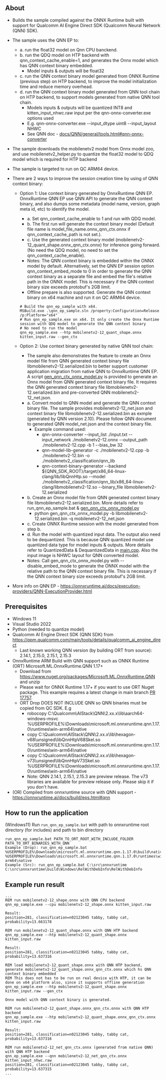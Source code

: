 ## About
- Builds the sample compiled against the ONNX Runtime built with support for Qualcomm AI Engine Direct SDK (Qualcomm Neural Network (QNN) SDK).
- The sample uses the QNN EP to:
  - a. run the float32 model on Qnn CPU banckend.
  - b. run the QDQ model on HTP backend with qnn_context_cache_enable=1, and generates the Onnx model which has QNN context binary embedded.
    - Model inputs & outputs will be float32
  - c. run the QNN context binary model generated from ONNX Runtime (previous step) on HTP backend, to improve the model initialization time and reduce memory overhead.
  - d. run the QNN context binary model generated from QNN tool chain on HTP backend, to support models generated from native QNN tool chain.
    - Models inputs & outputs will be quantized INT8 and kitten_input_nhwc.raw input per the qnn-onnx-converter.exe options used
    - E.g. qnn-onnx-converter.exe --input_dtype uint8 --input_layout NHWC
    - See QNN doc - [docs/QNN/general/tools.html#qnn-onnx-converter](https://docs.qualcomm.com/bundle/publicresource/topics/80-63442-50/tools.html#qnn-onnx-converter)
- The sample downloads the mobilenetv2 model from Onnx model zoo, and use mobilenetv2_helper.py to quantize the float32 model to QDQ model which is required for HTP backend
- The sample is targeted to run on QC ARM64 device.
- There are 2 ways to improve the session creation time by using of QNN context binary:
  - Option 1: Use context binary generated by OnnxRuntime QNN EP. OnnxRuntime QNN EP use QNN API to generate the QNN context binary, and also dumps some metadata (model name, version, graph meta id, etc) to identify the model.
    - a. Set qnn_context_cache_enable to 1 and run with QDQ model.
    - b. The first run will generate the context binary model (Default file name is model_file_name.onnx_qnn_ctx.onnx if qnn_context_cache_path is not set.).
    - c. Use the generated context binary model (mobilenetv2-12_quant_shape.onnx_qnn_ctx.onnx) for inference going forward. (No need the QDQ model, no need to set the qnn_context_cache_enable).
    - Notes: The QNN context binary is embedded within the ONNX model by default. Alternatively, set the QNN EP session option qnn_context_embed_mode to 0 in order to generate the QNN context binary as a separate file and embed the file's relative path in the ONNX model. This is necessary if the QNN context binary size exceeds protobuf's 2GB limit.
	- Offline prepare is also supported. Generate the QNN context binary on x64 machine and run it on QC ARM64 device.
    ```
	# Build the qnn_ep_sample with x64.
	MSBuild.exe .\qnn_ep_sample.sln /property:Configuration=Release /p:Platform="x64"
	# Run qnn_ep_sample.exe on x64. It only create the Onnx Runtime session with QDQ model to generate the QNN context binary
	# No need to run the model
	qnn_ep_sample.exe --htp mobilenetv2-12_quant_shape.onnx kitten_input.raw --gen_ctx
    ```
  
  - Option 2: Use context binary generated by native QNN tool chain:
    - The sample also demonstrates the feature to create an Onnx model file from QNN generated context binary file libmobilenetv2-12.serialized.bin to better support customer application migration from native QNN to OnnxRuntime QNN EP. A script [gen_qnn_ctx_onnx_model.py](https://github.com/microsoft/onnxruntime/tree/main/onnxruntime/python/tools/qnn/gen_qnn_ctx_onnx_model.py) is provided to generate an Onnx model from QNN generated context binary file. It requires the QNN generated context binary file libmobilenetv2-12.serialized.bin and pre-converted QNN mobilenetv2-12_net.json.
    - a. Convert model to QNN model and generate the QNN context binary file. The sample provides mobilenetv2-12_net.json and context binary file libmobilenetv2-12.serialized.bin as exmple (generated by QNN version 2.10). Please follow QNN document to generated QNN model_net.json and the context binary file.
      - Example command used:
        - qnn-onnx-converter --input_list ./input.txt --input_network ./mobilenetv2-12.onnx --output_path ./mobilenetv2-12.cpp -b 1 --bias_bw 32
        - qnn-model-lib-generator -c ./mobilenetv2-12.cpp -b ./mobilenetv2-12.bin -o ./mobilenetv2_classification/qnn_lib
        - qnn-context-binary-generator --backend ${QNN_SDK_ROOT}/target/x86_64-linux-clang/lib/libQnnHtp.so --model ./mobilenetv2_classification/qnn_lib/x86_64-linux-clang/libmobilenetv2-12.so --binary_file libmobilenetv2-12.serialized
    - b. Create an Onnx model file from QNN generated context binary file libmobilenetv2-12.serialized.bin. More details refer to run_qnn_ep_sample.bat & [gen_qnn_ctx_onnx_model.py](https://github.com/microsoft/onnxruntime/tree/main/onnxruntime/python/tools/qnn/gen_qnn_ctx_onnx_model.py)
	  - python gen_qnn_ctx_onnx_model.py -b libmobilenetv2-12.serialized.bin -q mobilenetv2-12_net.json
    - c. Create ONNX Runtime session with the model generated from step b.
	- d. Run the model with quantized input data. The output also need to be dequantized. This is because QNN quantized model use quantized data type for model inputs & outputs. More details refer to QuantizedData & DequantizedData in [main.cpp](https://github.com/microsoft/onnxruntime-inference-examples/blob/main/c_cxx/QNN_EP/mobilenetv2_classification/main.cpp). Also the input image is NHWC layout for QNN converted model.
    - Notes: Call gen_qnn_ctx_onnx_model.py with --disable_embed_mode to generate the ONNX model with the relative path to the QNN context binary file. This is necessary if the QNN context binary size exceeds protobuf's 2GB limit.

- More info on QNN EP - https://onnxruntime.ai/docs/execution-providers/QNN-ExecutionProvider.html

## Prerequisites
- Windows 11
- Visual Studio 2022
- Python (needed to quantize model)
- Qualcomm AI Engine Direct SDK (QNN SDK) from https://qpm.qualcomm.com/main/tools/details/qualcomm_ai_engine_direct
    - Last known working QNN version (by building ORT from source): 2.14.1, 2.15.0, 2.15.1, 2.15.3
- OnnxRuntime ARM Build with QNN support such as ONNX Runtime (ORT) Microsoft.ML.OnnxRuntime.QNN 1.17+
  - Download from https://www.nuget.org/packages/Microsoft.ML.OnnxRuntime.QNN and unzip
  - Please wait for ONNX Runtime 1.17+ if you want to use ORT Nuget package. This example requires a latest change in main branch [PR 17757](https://github.com/microsoft/onnxruntime/pull/17757).
  - ORT Drop DOES NOT INCLUDE QNN so QNN binaries must be copied from QC SDK. E.g
    - robocopy C:\Qualcomm\AIStack\QNN\2.xx.x\lib\aarch64-windows-msvc %USERPROFILE%\Downloads\microsoft.ml.onnxruntime.qnn.1.17.0\runtimes\win-arm64\native
    - copy C:\Qualcomm\AIStack\QNN\2.xx.x\lib\hexagon-v68\unsigned\libQnnHtpV68Skel.so %USERPROFILE%\Downloads\microsoft.ml.onnxruntime.qnn.1.17.0\runtimes\win-arm64\native
    - copy C:\Qualcomm\AIStack\QNN\2.xx.x\lib\hexagon-v73\unsigned\libQnnHtpV73Skel.so %USERPROFILE%\Downloads\microsoft.ml.onnxruntime.qnn.1.17.0\runtimes\win-arm64\native
	- Note: QNN 2.14.1, 2.15.1, 2.15.3 are preview release. The v73 libraries are available for preview release only. Please skip it if you don't have.
- (OR) Compiled from onnxruntime source with QNN support - https://onnxruntime.ai/docs/build/eps.html#qnn

## How to run the application
(Windows11) Run ```run_qnn_ep_sample.bat``` with path to onnxruntime root directory (for includes) and path to bin directory
```
run_qnn_ep_sample.bat PATH_TO_ORT_ROOT_WITH_INCLUDE_FOLDER PATH_TO_ORT_BINARIES_WITH_QNN
Example (Drop): run_qnn_ep_sample.bat %USERPROFILE%\Downloads\microsoft.ml.onnxruntime.qnn.1.17.0\build\native %USERPROFILE%\Downloads\microsoft.ml.onnxruntime.qnn.1.17.0\runtimes\win-arm64\native
Example (Src): run_qnn_ep_sample.bat C:\src\onnxruntime C:\src\onnxruntime\build\Windows\RelWithDebInfo\RelWithDebInfo
```

## Example run result
```
...
REM run mobilenetv2-12_shape.onnx with QNN CPU backend
qnn_ep_sample.exe --cpu mobilenetv2-12_shape.onnx kitten_input.raw

Result:
position=281, classification=n02123045 tabby, tabby cat, probability=13.663178

REM run mobilenetv2-12_quant_shape.onnx with QNN HTP backend
qnn_ep_sample.exe --htp mobilenetv2-12_quant_shape.onnx kitten_input.raw

Result:
position=281, classification=n02123045 tabby, tabby cat, probability=13.637316

REM load mobilenetv2-12_quant_shape.onnx with QNN HTP backend, generate mobilenetv2-12_quant_shape.onnx_qnn_ctx.onnx which hs QNN context binary embedded
REM This does not has to be run on real device with HTP, it can be done on x64 platform also, since it supports offline generation
qnn_ep_sample.exe --htp mobilenetv2-12_quant_shape.onnx kitten_input.raw --gen_ctx

Onnx model with QNN context binary is generated.

REM run mobilenetv2-12_quant_shape.onnx_qnn_ctx.onnx with QNN HTP backend
qnn_ep_sample.exe --htp mobilenetv2-12_quant_shape.onnx_qnn_ctx.onnx kitten_input.raw

Result:
position=281, classification=n02123045 tabby, tabby cat, probability=13.637316

REM run mobilenetv2-12_net_qnn_ctx.onnx (generated from native QNN) with QNN HTP backend
qnn_ep_sample.exe --qnn mobilenetv2-12_net_qnn_ctx.onnx kitten_input_nhwc.raw
position=281, classification=n02123045 tabby, tabby cat, probability=13.637315
...
```
